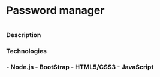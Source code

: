<h1>Password manager<h1>
<h3>Description<h3>
<h3>Technologies<h3>
- Node.js
- BootStrap
- HTML5/CSS3
- JavaScript 
